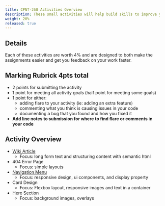 ```yaml
---
title: CPNT-260 Activities Overview
description: These small activities will help build skills to improve your work in your main assignments.
weight: 20%
released: true
---
```


## Details

Each of these activities are worth 4% and are designed to both make the assignments easier and get you feedback on your work faster.

## Marking Rubrick **4pts total**

- 2 points for submitting the activity
- 1 point for meeting all activity goals (half point for meeting some goals)
- 1 point for either:
  - adding flare to your activity (ie: adding an extra feature)
  - commenting what you think is causing issues in your code
  - documenting a bug that you found and how you fixed it
- **Add line notes to submission for where to find flare or comments in your code**

## Activity Overview

- [Wiki Article](https://gist.github.com/lilyx13/7371f05b2deb3862eb4ca54e27c21299)
  - Focus: long form text and structuring content with semantic html
- 404 Error Page
  - Focus: simple layouts
- [Navigation Menu](https://gist.github.com/lilyx13/b20b36f46354e74b1efafcfa5c170d1a)
  - Focus: responsive design, ui components, and display property
- Card Design
  - Focus: Flexbox layout, responsive images and text in a container
- Hero Section
  - Focus: background images, overlays
